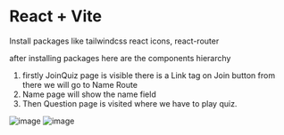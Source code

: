 # React + Vite
Install packages like tailwindcss react icons, react-router

after installing packages here are the components hierarchy
1. firstly JoinQuiz page is visible there is a Link tag on Join button from there we will go to Name Route
2. Name page will show the name field 
3. Then Question  page is visited where we have to play quiz.


![image](https://github.com/mecskyverse/quiz-app-next/assets/91150257/117b9cb0-915d-47a7-8dba-50b24e5389f0)
![image](https://github.com/mecskyverse/quiz-app-next/assets/91150257/25212843-e4f1-4f8f-9b88-e5499f57c231)

